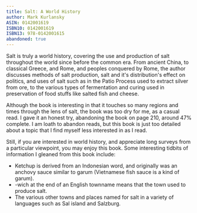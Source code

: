 ```yaml
---
title: Salt: A World History
author: Mark Kurlansky
ASIN: 0142001619
ISBN10: 0142001619
ISBN13: 978-0142001615
abandoned: true
---
```


Salt is truly a world history, covering the use and production of salt
throughout the world since before the common era. From ancient China,
to classical Greece, and Rome, and peoples conquered by Rome, the author
discusses methods of salt production, salt and it's distribution's
effect on politics, and uses of salt such as in the Patio Process used
to extract silver from ore, to the various types of fermentation and
curing used in preservation of food stuffs like salted fish and cheese.

Although the book is interesting in that it touches so many regions
and times through the lens of salt, the book was too dry for me, as a
casual read. I gave it an honest try, abandoning the book on page 210,
around 47% complete. I am loath to abandon reads, but this book is just
too detailed about a topic that I find myself less interested in as I
read.

Still, if you are interested in world history, and appreciate long
surveys from a particular viewpoint, you may enjoy this book. Some
interesting tidbits of information I gleaned from this book include:

* Ketchup is derived from an Indonesian word, and originally was an
  anchovy sauce similar to garum (Vietnamese fish sauce is a kind of
  garum).
* -wich at the end of an English townname means that the town used to
  produce salt.
* The various other towns and places named for salt in a variety of languages
  such as Sal island and Salzburg.

